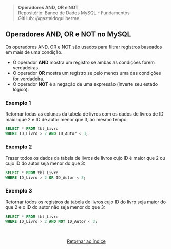 > **Operadores AND, OR e NOT**     
> Repositório: Banco de Dados MySQL - Fundamentos  
> GitHub: @gastaldoguilherme
&nbsp;


## Operadores AND, OR e NOT no MySQL

Os operadores AND, OR e NOT são usados para filtrar registros baseados em mais de uma condição.

- O operador **AND** mostra um registro se ambas as condições forem verdadeiras.
- O operador **OR** mostra um registro se pelo menos uma das condições for verdadeira.
- O operador **NOT** é a negação de uma expressão (inverte seu estado lógico).

### Exemplo 1
Retornar todas as colunas da tabela de livros com os dados de livros de ID maior que 2 e ID de autor menor que 3, ao mesmo tempo:

```sql
SELECT * FROM tbl_Livro
WHERE ID_Livro > 2 AND ID_Autor < 3;
```


### Exemplo 2
Trazer todos os dados da tabela de livros de livros cujo ID é maior que 2 ou cujo ID do autor seja menor do que 3:

```sql
SELECT * FROM tbl_Livro
WHERE ID_Livro > 2 OR ID_Autor < 3;
```


### Exemplo 3
Retornar todos os registros da tabela de livros cujo ID do livro seja maior do que 2 e o ID do autor não seja menor do que 3:

```sql
SELECT * FROM tbl_Livro
WHERE ID_Livro > 2 AND NOT ID_Autor < 3;
```


&nbsp;    

<div align="center">
   
[Retornar ao índice](/README.md)

</div>
